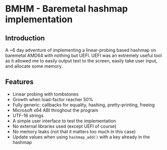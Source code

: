 # BMHM - Baremetal hashmap implementation

## Introduction

A ~6 day adventure of implementing a linear-probing based hashmap on baremetal AMD64 with nothing but UEFI. UEFI was an extremely useful tool as it allowed me to easily output text to the screen, easily take user input, and allocate some memory.

## Features

* Linear probing with tombstones
* Growth when load-factor reacher 50%
* Fully generic: callbacks for equality, hashing, pretty-printing, freeing
* Microsoft x64 ABI throghout the program
* UTF-16 strings
* A simple user interface to test the implementation
* No external libraries used (except UEFI of course)
* No memory leaks (not that it matters too much in this case)
* Update values when using `hashmap_add()` with a key already in the hashmap
